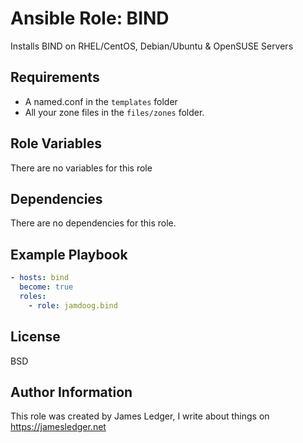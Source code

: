 Ansible Role: BIND
=========

Installs BIND on RHEL/CentOS, Debian/Ubuntu & OpenSUSE Servers

Requirements
------------

- A named.conf in the `templates` folder
- All your zone files in the `files/zones` folder.

Role Variables
--------------

There are no variables for this role

Dependencies
------------

There are no dependencies for this role.

Example Playbook
----------------

```yaml
- hosts: bind
  become: true
  roles:
    - role: jamdoog.bind
```

License
-------

BSD

Author Information
------------------

This role was created by James Ledger, I write about things on https://jamesledger.net


